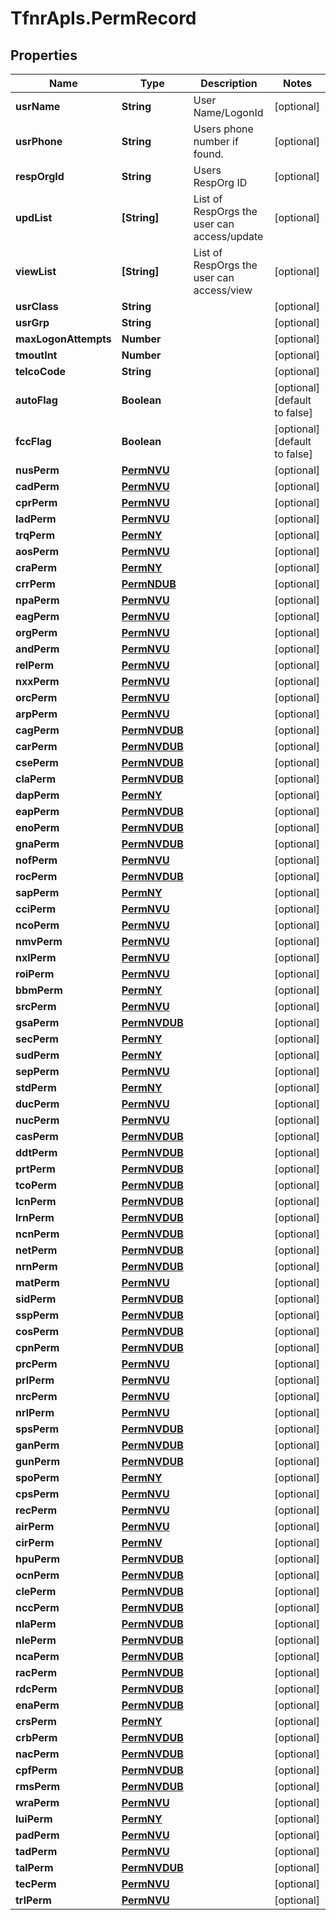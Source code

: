 # TfnrApIs.PermRecord

## Properties
Name | Type | Description | Notes
------------ | ------------- | ------------- | -------------
**usrName** | **String** | User Name/LogonId | [optional] 
**usrPhone** | **String** | Users phone number if found. | [optional] 
**respOrgId** | **String** | Users RespOrg ID | [optional] 
**updList** | **[String]** | List of RespOrgs the user can access/update | [optional] 
**viewList** | **[String]** | List of RespOrgs the user can access/view | [optional] 
**usrClass** | **String** |  | [optional] 
**usrGrp** | **String** |  | [optional] 
**maxLogonAttempts** | **Number** |  | [optional] 
**tmoutInt** | **Number** |  | [optional] 
**telcoCode** | **String** |  | [optional] 
**autoFlag** | **Boolean** |  | [optional] [default to false]
**fccFlag** | **Boolean** |  | [optional] [default to false]
**nusPerm** | [**PermNVU**](PermNVU.md) |  | [optional] 
**cadPerm** | [**PermNVU**](PermNVU.md) |  | [optional] 
**cprPerm** | [**PermNVU**](PermNVU.md) |  | [optional] 
**ladPerm** | [**PermNVU**](PermNVU.md) |  | [optional] 
**trqPerm** | [**PermNY**](PermNY.md) |  | [optional] 
**aosPerm** | [**PermNVU**](PermNVU.md) |  | [optional] 
**craPerm** | [**PermNY**](PermNY.md) |  | [optional] 
**crrPerm** | [**PermNDUB**](PermNDUB.md) |  | [optional] 
**npaPerm** | [**PermNVU**](PermNVU.md) |  | [optional] 
**eagPerm** | [**PermNVU**](PermNVU.md) |  | [optional] 
**orgPerm** | [**PermNVU**](PermNVU.md) |  | [optional] 
**andPerm** | [**PermNVU**](PermNVU.md) |  | [optional] 
**relPerm** | [**PermNVU**](PermNVU.md) |  | [optional] 
**nxxPerm** | [**PermNVU**](PermNVU.md) |  | [optional] 
**orcPerm** | [**PermNVU**](PermNVU.md) |  | [optional] 
**arpPerm** | [**PermNVU**](PermNVU.md) |  | [optional] 
**cagPerm** | [**PermNVDUB**](PermNVDUB.md) |  | [optional] 
**carPerm** | [**PermNVDUB**](PermNVDUB.md) |  | [optional] 
**csePerm** | [**PermNVDUB**](PermNVDUB.md) |  | [optional] 
**claPerm** | [**PermNVDUB**](PermNVDUB.md) |  | [optional] 
**dapPerm** | [**PermNY**](PermNY.md) |  | [optional] 
**eapPerm** | [**PermNVDUB**](PermNVDUB.md) |  | [optional] 
**enoPerm** | [**PermNVDUB**](PermNVDUB.md) |  | [optional] 
**gnaPerm** | [**PermNVDUB**](PermNVDUB.md) |  | [optional] 
**nofPerm** | [**PermNVU**](PermNVU.md) |  | [optional] 
**rocPerm** | [**PermNVDUB**](PermNVDUB.md) |  | [optional] 
**sapPerm** | [**PermNY**](PermNY.md) |  | [optional] 
**cciPerm** | [**PermNVU**](PermNVU.md) |  | [optional] 
**ncoPerm** | [**PermNVU**](PermNVU.md) |  | [optional] 
**nmvPerm** | [**PermNVU**](PermNVU.md) |  | [optional] 
**nxlPerm** | [**PermNVU**](PermNVU.md) |  | [optional] 
**roiPerm** | [**PermNVU**](PermNVU.md) |  | [optional] 
**bbmPerm** | [**PermNY**](PermNY.md) |  | [optional] 
**srcPerm** | [**PermNVU**](PermNVU.md) |  | [optional] 
**gsaPerm** | [**PermNVDUB**](PermNVDUB.md) |  | [optional] 
**secPerm** | [**PermNY**](PermNY.md) |  | [optional] 
**sudPerm** | [**PermNY**](PermNY.md) |  | [optional] 
**sepPerm** | [**PermNVU**](PermNVU.md) |  | [optional] 
**stdPerm** | [**PermNY**](PermNY.md) |  | [optional] 
**ducPerm** | [**PermNVU**](PermNVU.md) |  | [optional] 
**nucPerm** | [**PermNVU**](PermNVU.md) |  | [optional] 
**casPerm** | [**PermNVDUB**](PermNVDUB.md) |  | [optional] 
**ddtPerm** | [**PermNVDUB**](PermNVDUB.md) |  | [optional] 
**prtPerm** | [**PermNVDUB**](PermNVDUB.md) |  | [optional] 
**tcoPerm** | [**PermNVDUB**](PermNVDUB.md) |  | [optional] 
**lcnPerm** | [**PermNVDUB**](PermNVDUB.md) |  | [optional] 
**lrnPerm** | [**PermNVDUB**](PermNVDUB.md) |  | [optional] 
**ncnPerm** | [**PermNVDUB**](PermNVDUB.md) |  | [optional] 
**netPerm** | [**PermNVDUB**](PermNVDUB.md) |  | [optional] 
**nrnPerm** | [**PermNVDUB**](PermNVDUB.md) |  | [optional] 
**matPerm** | [**PermNVU**](PermNVU.md) |  | [optional] 
**sidPerm** | [**PermNVDUB**](PermNVDUB.md) |  | [optional] 
**sspPerm** | [**PermNVDUB**](PermNVDUB.md) |  | [optional] 
**cosPerm** | [**PermNVDUB**](PermNVDUB.md) |  | [optional] 
**cpnPerm** | [**PermNVDUB**](PermNVDUB.md) |  | [optional] 
**prcPerm** | [**PermNVU**](PermNVU.md) |  | [optional] 
**prlPerm** | [**PermNVU**](PermNVU.md) |  | [optional] 
**nrcPerm** | [**PermNVU**](PermNVU.md) |  | [optional] 
**nrlPerm** | [**PermNVU**](PermNVU.md) |  | [optional] 
**spsPerm** | [**PermNVDUB**](PermNVDUB.md) |  | [optional] 
**ganPerm** | [**PermNVDUB**](PermNVDUB.md) |  | [optional] 
**gunPerm** | [**PermNVDUB**](PermNVDUB.md) |  | [optional] 
**spoPerm** | [**PermNY**](PermNY.md) |  | [optional] 
**cpsPerm** | [**PermNVU**](PermNVU.md) |  | [optional] 
**recPerm** | [**PermNVU**](PermNVU.md) |  | [optional] 
**airPerm** | [**PermNVU**](PermNVU.md) |  | [optional] 
**cirPerm** | [**PermNV**](PermNV.md) |  | [optional] 
**hpuPerm** | [**PermNVDUB**](PermNVDUB.md) |  | [optional] 
**ocnPerm** | [**PermNVDUB**](PermNVDUB.md) |  | [optional] 
**clePerm** | [**PermNVDUB**](PermNVDUB.md) |  | [optional] 
**nccPerm** | [**PermNVDUB**](PermNVDUB.md) |  | [optional] 
**nlaPerm** | [**PermNVDUB**](PermNVDUB.md) |  | [optional] 
**nlePerm** | [**PermNVDUB**](PermNVDUB.md) |  | [optional] 
**ncaPerm** | [**PermNVDUB**](PermNVDUB.md) |  | [optional] 
**racPerm** | [**PermNVDUB**](PermNVDUB.md) |  | [optional] 
**rdcPerm** | [**PermNVDUB**](PermNVDUB.md) |  | [optional] 
**enaPerm** | [**PermNVDUB**](PermNVDUB.md) |  | [optional] 
**crsPerm** | [**PermNY**](PermNY.md) |  | [optional] 
**crbPerm** | [**PermNVDUB**](PermNVDUB.md) |  | [optional] 
**nacPerm** | [**PermNVDUB**](PermNVDUB.md) |  | [optional] 
**cpfPerm** | [**PermNVDUB**](PermNVDUB.md) |  | [optional] 
**rmsPerm** | [**PermNVDUB**](PermNVDUB.md) |  | [optional] 
**wraPerm** | [**PermNVU**](PermNVU.md) |  | [optional] 
**luiPerm** | [**PermNY**](PermNY.md) |  | [optional] 
**padPerm** | [**PermNVU**](PermNVU.md) |  | [optional] 
**tadPerm** | [**PermNVU**](PermNVU.md) |  | [optional] 
**talPerm** | [**PermNVDUB**](PermNVDUB.md) |  | [optional] 
**tecPerm** | [**PermNVU**](PermNVU.md) |  | [optional] 
**trlPerm** | [**PermNVU**](PermNVU.md) |  | [optional] 


